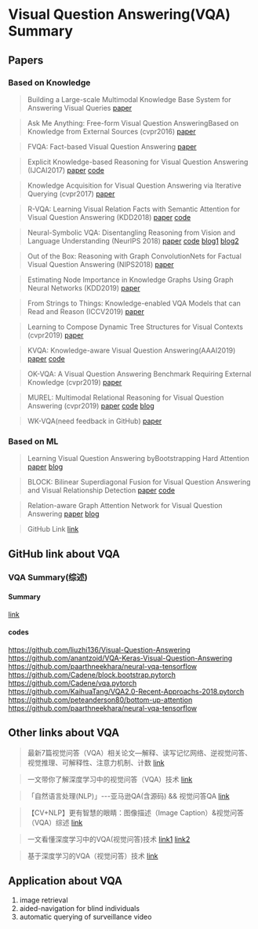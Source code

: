 # Visual Question Answering(VQA) Summary

## Papers

### Based on Knowledge

> Building a Large-scale Multimodal Knowledge Base System for Answering Visual Queries 
[paper](https://arxiv.org/abs/1507.05670)

> Ask Me Anything: Free-form Visual Question AnsweringBased on Knowledge from External Sources (cvpr2016) 
[paper](https://arxiv.org/abs/1511.06973)

> FVQA: Fact-based Visual Question Answering 
[paper](https://arxiv.org/abs/1606.05433)

> Explicit Knowledge-based Reasoning for Visual Question Answering (IJCAI2017)
[paper](https://www.ijcai.org/proceedings/2017/179)
[code](https://blog.csdn.net/TgqDT3gGaMdkHasLZv/article/details/80851407)

> Knowledge Acquisition for Visual Question Answering via Iterative Querying (cvpr2017)
[paper](http://openaccess.thecvf.com/content_cvpr_2017/papers/Zhu_Knowledge_Acquisition_for_CVPR_2017_paper.pdf)

> R-VQA: Learning Visual Relation Facts with Semantic Attention for Visual Question Answering (KDD2018)
[paper](https://arxiv.org/abs/1805.09701)
[code](https://github.com/lupantech/rvqa)

> Neural-Symbolic VQA: Disentangling Reasoning from Vision and Language Understanding (NeurIPS 2018)
[paper](https://arxiv.org/abs/1810.02338)
[code](https://github.com/kexinyi/ns-vqa)
[blog1](https://zhuanlan.zhihu.com/p/61533835)
[blog2](https://zhuanlan.zhihu.com/p/46392910)

> Out of the Box: Reasoning with Graph ConvolutionNets for Factual Visual Question Answering (NIPS2018)
[paper](https://arxiv.org/abs/1811.00538)

> Estimating Node Importance in Knowledge Graphs Using Graph Neural Networks (KDD2019)
[paper](https://arxiv.org/abs/1905.08865)

> From Strings to Things: Knowledge-enabled VQA Models that can Read and Reason (ICCV2019)
[paper](http://openaccess.thecvf.com/content_ICCV_2019/papers/Singh_From_Strings_to_Things_Knowledge-Enabled_VQA_Model_That_Can_Read_ICCV_2019_paper.pdf)

> Learning to Compose Dynamic Tree Structures for Visual Contexts (cvpr2019)
[paper](https://zpascal.net/cvpr2019/Tang_Learning_to_Compose_Dynamic_Tree_Structures_for_Visual_Contexts_CVPR_2019_paper.pdf)

> KVQA: Knowledge-aware Visual Question Answering(AAAI2019)
[paper](https://www.aaai.org/ojs/index.php/AAAI/article/view/4915)
[code](http://malllabiisc.github.io/resources/kvqa/)

> OK-VQA: A Visual Question Answering Benchmark Requiring External Knowledge (cvpr2019)
[paper](https://arxiv.org/abs/1906.00067)

> MUREL: Multimodal Relational Reasoning for Visual Question Answering (cvpr2019)
[paper](https://arxiv.org/abs/1902.09487)
[code](https://github.com/Cadene/murel.bootstrap.pytorch)
[blog](https://zhuanlan.zhihu.com/p/94553059)

> WK-VQA(need feedback in GitHub)
[paper](https://github.com/sanket0211/WK-VQA/)


### Based on ML

> Learning Visual Question Answering byBootstrapping Hard Attention
[paper](https://arxiv.org/pdf/1808.00300.pdf)
[blog](https://zhuanlan.zhihu.com/p/41546921)

> BLOCK: Bilinear Superdiagonal Fusion for Visual Question Answering and Visual Relationship Detection
[paper](https://arxiv.org/abs/1902.00038)
[code](https://github.com/Cadene/block.bootstrap.pytorch)

> Relation-aware Graph Attention Network for Visual Question Answering
[paper](https://arxiv.org/pdf/1903.12314.pdf)
[blog](https://zhuanlan.zhihu.com/p/63820622)

> GitHub Link [link](https://github.com/chingyaoc/awesome-vqa)

## GitHub link about VQA

### VQA Summary(综述)

#### Summary

[link](https://github.com/seagle0128/Algorithm_Interview_Notes-Chinese/blob/master/_papers/QA-%E8%A7%86%E8%A7%89%E9%97%AE%E7%AD%94-A-%E7%BB%BC%E8%BF%B0.md)

#### codes

https://github.com/liuzhi136/Visual-Question-Answering  
https://github.com/anantzoid/VQA-Keras-Visual-Question-Answering  
https://github.com/paarthneekhara/neural-vqa-tensorflow  
https://github.com/Cadene/block.bootstrap.pytorch  
https://github.com/Cadene/vqa.pytorch  
https://github.com/KaihuaTang/VQA2.0-Recent-Approachs-2018.pytorch  
https://github.com/peteanderson80/bottom-up-attention  
https://github.com/paarthneekhara/neural-vqa-tensorflow

## Other links about VQA

> 最新7篇视觉问答（VQA）相关论文—解释、读写记忆网络、逆视觉问答、视觉推理、可解释性、注意力机制、计数 [link](https://cloud.tencent.com/developer/article/1086325)

> 一文带你了解深度学习中的视觉问答（VQA）技术 [link](https://zhuanlan.zhihu.com/p/34312290)

> 「自然语言处理(NLP)」---亚马逊QA(含源码) && 视觉问答QA [link](https://zhuanlan.zhihu.com/p/78357484)

> 【CV+NLP】更有智慧的眼睛：图像描述（Image Caption）&视觉问答（VQA）综述 [link](https://zhuanlan.zhihu.com/p/52499758)

> 一文看懂深度学习中的VQA(视觉问答)技术 [link1](https://zhuanlan.zhihu.com/p/35305264) [link2](https://www.jianshu.com/p/76d2e081e303)

> 基于深度学习的VQA（视觉问答）技术 [link](https://zhuanlan.zhihu.com/p/22530291)

## Application about VQA

1. image retrieval
2. aided-navigation for blind individuals
3. automatic querying of surveillance video